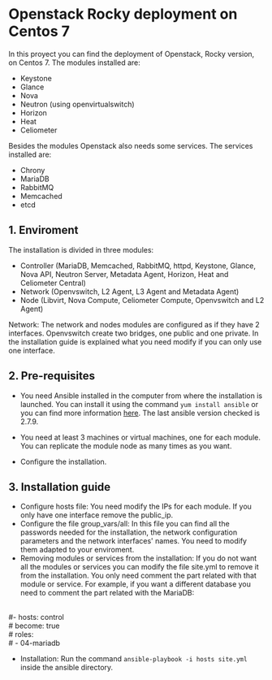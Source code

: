 # Openstack Rocky deployment on Centos 7
In this proyect you can find the deployment of Openstack, Rocky version, on Centos 7. The modules installed are:
- Keystone
- Glance
- Nova
- Neutron (using openvirtualswitch)
- Horizon
- Heat
- Celiometer

Besides the modules Openstack also needs some services. The services installed are:
- Chrony
- MariaDB
- RabbitMQ
- Memcached
- etcd

## 1. Enviroment
The installation is divided in three modules:
- Controller (MariaDB, Memcached, RabbitMQ, httpd, Keystone, Glance, Nova API, Neutron Server, Metadata Agent, Horizon, Heat and Celiometer Central)
- Network (Openvswitch, L2 Agent, L3 Agent and Metadata Agent)
- Node (Libvirt, Nova Compute, Celiometer Compute, Openvswitch and L2 Agent)

Network: The network and nodes modules are configured as if they have 2 interfaces. Openvswitch create two bridges, one public and one private. In the installation guide is explained what you need modify if you can only use one interface.

## 2. Pre-requisites
- You need Ansible installed in the computer from where the installation is launched. You can install it using the command `yum install ansible` or you can find more information [here](https://docs.ansible.com/ansible/latest/installation_guide/intro_installation.html?extIdCarryOver=true&sc_cid=701f2000001OH7YAAW#latest-release-via-dnf-or-yum). The last ansible version checked is 2.7.9.

- You need at least 3 machines or virtual machines, one for each module. You can replicate the module node as many times as you want.

- Configure the installation.

## 3. Installation guide
- Configure hosts file: You need modify the IPs for each module. If you only have one interface remove the public_ip.
- Configure the file group_vars/all: In this file you can find all the passwords needed for the installation, the network configuration parameters and the network interfaces' names. You need to modify them adapted to your enviroment.
- Removing modules or services from the installation: If you do not want all the modules or services you can modify the file site.yml to remove it from the installation. You only need comment the part related with that module or service. For example, if you want a different database you need to comment the part related with the MariaDB:
<br />
#- hosts: control
<br />
#  become: true
<br />
#  roles:
<br />
#    - 04-mariadb

- Installation: Run the command `ansible-playbook -i hosts site.yml` inside the ansible directory.
